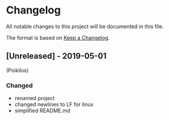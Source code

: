# Changelog
All notable changes to this project will be documented in this file.

The format is based on [Keep a
Changelog](https://keepachangelog.com/en/1.0.0/).

## [Unreleased] - 2019-05-01
(Poikilos)
### Changed
* renamed project
* changed newlines to LF for linux
* simplified README.md

